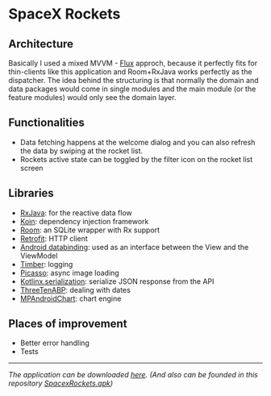 # SpaceX Rockets

## Architecture
Basically I used a mixed MVVM - [Flux](https://facebook.github.io/flux/docs/overview.html) approch, because it perfectly fits for thin-clients like this application and Room+RxJava works perfectly as the dispatcher.
The idea behind the structuring is that normally the domain and data packages would come in single modules and the main module (or the feature modules) would only see the domain layer.

## Functionalities
 * Data fetching happens at the welcome dialog and you can also refresh the data by swiping at the rocket list.
 * Rockets active state can be toggled by the filter icon on the rocket list screen

## Libraries
* [RxJava](https://github.com/ReactiveX/RxJava): for the reactive data flow
* [Koin](https://insert-koin.io/): dependency injection framework
* [Room](https://developer.android.com/topic/libraries/architecture/room): an SQLite wrapper with Rx support
* [Retrofit](https://square.github.io/retrofit/): HTTP client
* [Android databinding](https://developer.android.com/topic/libraries/data-binding): used as an interface between the View and the ViewModel
* [Timber](https://github.com/JakeWharton/timber): logging
* [Picasso](https://square.github.io/picasso/): async image loading
* [Kotlinx.serialization](https://github.com/Kotlin/kotlinx.serialization): serialize JSON response from the API
* [ThreeTenABP](https://github.com/JakeWharton/ThreeTenABP): dealing with dates
* [MPAndroidChart](https://github.com/PhilJay/MPAndroidChart): chart engine

## Places of improvement
* Better error handling
* Tests

---
*The application can be downloaded [here](https://drive.google.com/file/d/19g0dNdLBP5jypWGM6d9JvmN9ZHSjH7L2/view?usp=sharing).*
*(And also can be founded in this repository [SpacexRockets.apk](SpacexRockets.apk))*
